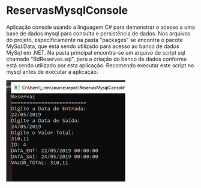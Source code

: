 # ReservasMysqlConsole

Aplicação console usando a linguagem C# para demonstrar o acesso a uma base de dados mysql para consulta e persistência de dados. Nos arquivos do projeto, especificamente na pasta "packages" se encontra o pacote MySql.Data, que está sendo utilizado para acesso ao banco de dados MySql em .NET. Na pasta principal encontra-se um arquivo de script sql chamado "BdReservas.sql", para a criação do banco de dados conforme está sendo utilizado por esta aplicação. Recomendo executar este script no mysql antes de executar a aplicação.


![Captura do exemplo](/img/ReservasMysqlConsole.PNG)

